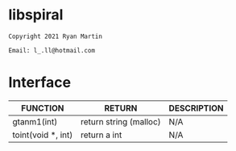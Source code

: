 # **libspiral**
```
Copyright 2021 Ryan Martin

Email: l_.ll@hotmail.com
```

# Interface
| FUNCTION             | RETURN | DESCRIPTION |
| -------------------- | ------- | --- |
| gtanm1(int) | return string (malloc) | N/A |
| toint(void \*, int)  | return a int | N/A |
